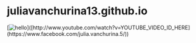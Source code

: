 # juliavanchurina13.github.io
[![hello]([http://img.youtube.com/vi/YOUTUBE_VIDEO_ID_HERE/0.jpg](https://cdn.britannica.com/84/73184-050-05ED59CB/Sunflower-field-Fargo-North-Dakota.jpg))]([http://www.youtube.com/watch?v=YOUTUBE_VIDEO_ID_HERE](https://www.facebook.com/julia.vanchurina.5/))
